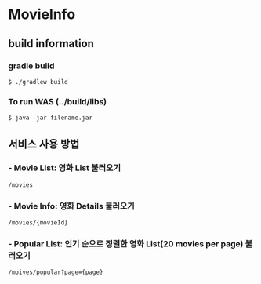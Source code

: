 # MovieInfo






## build information

### gradle build
```
$ ./gradlew build
```

### To run WAS (../build/libs)
```
$ java -jar filename.jar
```




## 서비스 사용 방법

### - Movie List: 영화 List 불러오기
```
/movies
```

### - Movie Info: 영화 Details 불러오기
```
/movies/{movieId}
```

### - Popular List: 인기 순으로 정렬한 영화 List(20 movies per page) 불러오기
```
/moives/popular?page={page}
```


